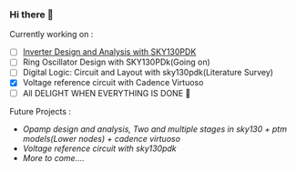 ### Hi there 👋

<!--
**D-curs-D/D-curs-D** is a ✨ _special_ ✨ repository because its `README.md` (this file) appears on your GitHub profile.

Here are some ideas to get you started:

- 🔭 I’m currently working on ...
- 🌱 I’m currently learning ...
- 👯 I’m looking to collaborate on ...
- 🤔 I’m looking for help with ...
- 💬 Ask me about ...
- 📫 How to reach me: ...
- 😄 Pronouns: ...
- ⚡ Fun fact: ...
-->

Currently working on :<br>
  - [ ] [Inverter Design and Analysis with SKY130PDK](https://github.com/D-curs-D/Inverter-design-and-analysis-using-sky130pdk)
  - [ ] Ring Oscillator Design with SKY130PDk(Going on)
  - [ ] Digital Logic: Circuit and Layout with sky130pdk(Literature Survey)
  - [x] Voltage reference circuit with Cadence Virtuoso
  - [ ] All DELIGHT WHEN EVERYTHING IS DONE :tada:

Future Projects :<br>
  - _Opamp design and analysis, Two and multiple stages in sky130 + ptm models(Lower nodes) + cadence virtuoso_
  - _Voltage reference circuit with sky130pdk_
  - _More to come...._
